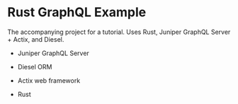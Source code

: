 # Rust GraphQL Example

The accompanying project for a tutorial. Uses Rust, Juniper GraphQL Server + Actix, and Diesel.

- Juniper GraphQL Server
- Diesel ORM
- Actix web framework

- Rust
